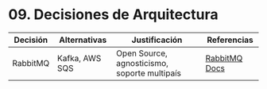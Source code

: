 # 09. Decisiones de Arquitectura

| Decisión | Alternativas | Justificación | Referencias |
|----------|--------------|---------------|-------------|
| RabbitMQ | Kafka, AWS SQS | Open Source, agnosticismo, soporte multipaís | [RabbitMQ Docs](https://www.rabbitmq.com/documentation.html) |
